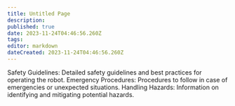 ```yaml
---
title: Untitled Page
description: 
published: true
date: 2023-11-24T04:46:56.260Z
tags: 
editor: markdown
dateCreated: 2023-11-24T04:46:56.260Z
---
```


Safety Guidelines: Detailed safety guidelines and best practices for operating the robot.
Emergency Procedures: Procedures to follow in case of emergencies or unexpected situations.
Handling Hazards: Information on identifying and mitigating potential hazards.